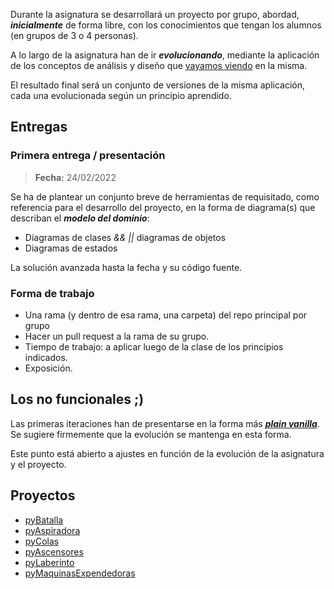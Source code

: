 Durante la asignatura se desarrollará un proyecto por grupo, abordad, ***inicialmente*** de forma libre, con los conocimientos que tengan los alumnos (en grupos de 3 o 4 personas). 

A lo largo de la asignatura han de ir ***evolucionando***, mediante la aplicación de los conceptos de análisis y diseño que [vayamos viendo](temario.md) en la misma. 

El resultado final será un conjunto de versiones de la misma aplicación, cada una evolucionada según un principio aprendido.

## Entregas
### Primera entrega / presentación

> **Fecha:** 24/02/2022

Se ha de plantear un conjunto breve de herramientas de requisitado, como referencia para el desarrollo del proyecto, en la forma de diagrama(s) que describan el ***modelo del dominio***:

* Diagramas de clases *&& ||* diagramas de objetos
* Diagramas de estados

La solución avanzada hasta la fecha y su código fuente.

### Forma de trabajo

* Una rama (y dentro de esa rama, una carpeta) del repo principal por grupo
* Hacer un pull request a la rama de su grupo.
* Tiempo de trabajo: a aplicar luego de la clase de los principios indicados.
* Exposición.

## Los no funcionales ;)

Las primeras iteraciones han de presentarse en la forma más ***[plain vanilla](https://en.wikipedia.org/wiki/Plain_vanilla)***. Se sugiere firmemente que la evolución se mantenga en esta forma. 

Este punto está abierto a ajustes en función de la evolución de la asignatura y el proyecto.


## Proyectos

* [pyBatalla](../proyectos/pyBatalla.md)
* [pyAspiradora](../proyectos/pyAspiradora.md)
* [pyColas](../proyectos/pyColas.md)
* [pyAscensores](../proyectos/pyAscensores.md)
* [pyLaberinto](../proyectos/pyLaberinto.md)
* [pyMaquinasExpendedoras](../proyectos/pyMaquinasExpendedoras.md)


